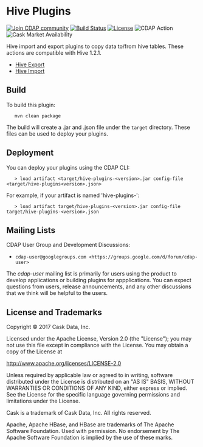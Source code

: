 Hive Plugins
============

[![Join CDAP community](https://cdap-users.herokuapp.com/badge.svg?t=hive-plugins)](https://cdap-users.herokuapp.com)
[![Build Status](https://travis-ci.org/hydrator/hive-plugins.svg?branch=master)](https://travis-ci.org/hydrator/hive-plugins)
[![License](https://img.shields.io/badge/License-Apache%202.0-blue.svg)](https://opensource.org/licenses/Apache-2.0)
<img alt="CDAP Action" src="https://cdap-users.herokuapp.com/assets/cdap-action.svg"/>
<img  alt="Cask Market Availability" src="https://cdap-users.herokuapp.com/assets/cm-available.svg"/>

Hive import and export plugins to copy data to/from hive tables. These actions are compatible with Hive 1.2.1.

* [Hive Export](docs/README-HIVE-EXPORT.md)
* [Hive Import](docs/README-HIVE-IMPORT.md)

Build
-----
To build this plugin:

```
   mvn clean package
```

The build will create a .jar and .json file under the ``target`` directory.
These files can be used to deploy your plugins.

Deployment
----------
You can deploy your plugins using the CDAP CLI:

 ```
    > load artifact <target/hive-plugins-<version>.jar config-file <target/hive-plugins<version>.json>
 ```

For example, if your artifact is named 'hive-plugins-<version>':

 ```
    > load artifact target/hive-plugins-<version>.jar config-file target/hive-plugins-<version>.json
 ```

Mailing Lists
-------------

CDAP User Group and Development Discussions:

* `cdap-user@googlegroups.com <https://groups.google.com/d/forum/cdap-user>`

The *cdap-user* mailing list is primarily for users using the product to develop
applications or building plugins for appplications. You can expect questions from
users, release announcements, and any other discussions that we think will be helpful
to the users.

License and Trademarks
----------------------

Copyright © 2017 Cask Data, Inc.

Licensed under the Apache License, Version 2.0 (the "License"); you may not use this file except
in compliance with the License. You may obtain a copy of the License at

http://www.apache.org/licenses/LICENSE-2.0

Unless required by applicable law or agreed to in writing, software distributed under the
License is distributed on an "AS IS" BASIS, WITHOUT WARRANTIES OR CONDITIONS OF ANY KIND,
either express or implied. See the License for the specific language governing permissions
and limitations under the License.

Cask is a trademark of Cask Data, Inc. All rights reserved.

Apache, Apache HBase, and HBase are trademarks of The Apache Software Foundation. Used with
permission. No endorsement by The Apache Software Foundation is implied by the use of these marks.
